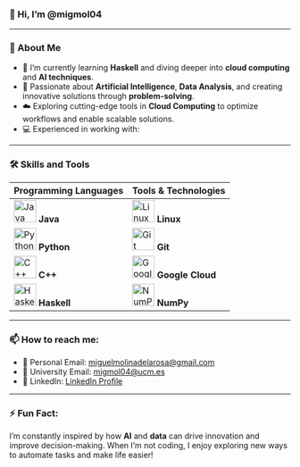 ### 👋 Hi, I’m @migmol04

---

### 👀 About Me
- 🌱 I’m currently learning **Haskell** and diving deeper into **cloud computing** and **AI techniques**.
- 🤖 Passionate about **Artificial Intelligence**, **Data Analysis**, and creating innovative solutions through **problem-solving**.
- ☁️ Exploring cutting-edge tools in **Cloud Computing** to optimize workflows and enable scalable solutions.
- 💻 Experienced in working with:

---

### 🛠️ Skills and Tools
| **Programming Languages**                | **Tools & Technologies**       |
|------------------------------------------|---------------------------------|
| <img src="https://cdn.jsdelivr.net/gh/devicons/devicon/icons/java/java-original.svg" width="40" height="40" alt="Java" /> **Java** | <img src="https://cdn.jsdelivr.net/gh/devicons/devicon/icons/linux/linux-original.svg" width="40" height="40" alt="Linux" /> **Linux** |
| <img src="https://cdn.jsdelivr.net/gh/devicons/devicon/icons/python/python-original.svg" width="40" height="40" alt="Python" /> **Python** | <img src="https://cdn.jsdelivr.net/gh/devicons/devicon/icons/git/git-original.svg" width="40" height="40" alt="Git" /> **Git** |
| <img src="https://cdn.jsdelivr.net/gh/devicons/devicon/icons/cplusplus/cplusplus-original.svg" width="40" height="40" alt="C++" /> **C++** | <img src="https://cdn.jsdelivr.net/gh/devicons/devicon/icons/googlecloud/googlecloud-original.svg" width="40" height="40" alt="Google Cloud" /> **Google Cloud** |
| <img src="https://cdn.jsdelivr.net/gh/devicons/devicon/icons/haskell/haskell-original.svg" width="40" height="40" alt="Haskell" /> **Haskell** | <img src="https://cdn.jsdelivr.net/gh/devicons/devicon/icons/numpy/numpy-original.svg" width="40" height="40" alt="NumPy" /> **NumPy** |

---

### 📫 How to reach me:
- 📧 Personal Email: [miguelmolinadelarosa@gmail.com](mailto:miguelmolinadelarosa@gmail.com)
- 📧 University Email: [migmol04@ucm.es](mailto:migmol04@ucm.es)
- 💼 LinkedIn: [LinkedIn Profile](https://www.linkedin.com/in/miguel-%C3%A1ngel-molina-de-la-rosa-10a728268/)

---

### ⚡ Fun Fact:
I’m constantly inspired by how **AI** and **data** can drive innovation and improve decision-making. When I’m not coding, I enjoy exploring new ways to automate tasks and make life easier!
